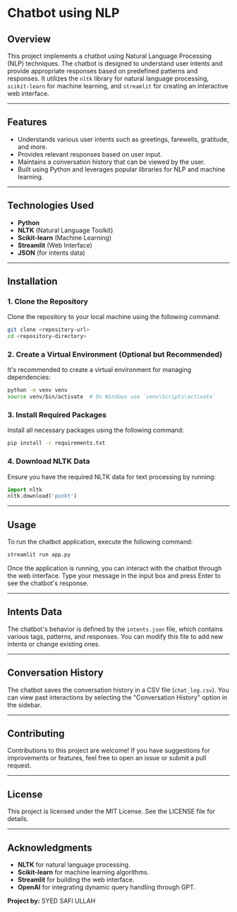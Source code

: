 
# Chatbot using NLP

## Overview
This project implements a chatbot using Natural Language Processing (NLP) techniques. The chatbot is designed to understand user intents and provide appropriate responses based on predefined patterns and responses. It utilizes the `nltk` library for natural language processing, `scikit-learn` for machine learning, and `streamlit` for creating an interactive web interface.

---

## Features
- Understands various user intents such as greetings, farewells, gratitude, and more.
- Provides relevant responses based on user input.
- Maintains a conversation history that can be viewed by the user.
- Built using Python and leverages popular libraries for NLP and machine learning.

---

## Technologies Used
- **Python**
- **NLTK** (Natural Language Toolkit)
- **Scikit-learn** (Machine Learning)
- **Streamlit** (Web Interface)
- **JSON** (for intents data)

---

## Installation

### 1. Clone the Repository
Clone the repository to your local machine using the following command:
```bash
git clone <repository-url>
cd <repository-directory>
```

### 2. Create a Virtual Environment (Optional but Recommended)
It's recommended to create a virtual environment for managing dependencies:
```bash
python -m venv venv
source venv/bin/activate  # On Windows use `venv\Scripts\activate`
```

### 3. Install Required Packages
Install all necessary packages using the following command:
```bash
pip install -r requirements.txt
```

### 4. Download NLTK Data
Ensure you have the required NLTK data for text processing by running:
```python
import nltk
nltk.download('punkt')
```

---

## Usage

To run the chatbot application, execute the following command:
```bash
streamlit run app.py
```

Once the application is running, you can interact with the chatbot through the web interface. Type your message in the input box and press Enter to see the chatbot's response.

---

## Intents Data

The chatbot's behavior is defined by the `intents.json` file, which contains various tags, patterns, and responses. You can modify this file to add new intents or change existing ones.

---

## Conversation History

The chatbot saves the conversation history in a CSV file (`chat_log.csv`). You can view past interactions by selecting the "Conversation History" option in the sidebar.

---

## Contributing

Contributions to this project are welcome! If you have suggestions for improvements or features, feel free to open an issue or submit a pull request.

---

## License

This project is licensed under the MIT License. See the LICENSE file for details.

---

## Acknowledgments

- **NLTK** for natural language processing.
- **Scikit-learn** for machine learning algorithms.
- **Streamlit** for building the web interface.
- **OpenAI** for integrating dynamic query handling through GPT.

**Project by:** SYED SAFI ULLAH

